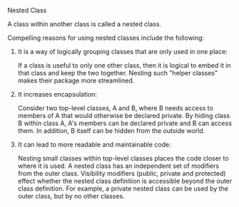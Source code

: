 Nested Class

A class within another class is called a nested class.

Compelling reasons for using nested classes include the following:

1. It is a way of logically grouping classes that are only used in one place: 	

	If a class is useful to only one other class, then it is logical to embed it in that class and keep the two together. Nesting such "helper classes" makes their package more streamlined.

2. It increases encapsulation:

	Consider two top-level classes, A and B, where B needs access to members of A that would otherwise be declared private. By hiding class B within class A, A's members can be declared private and B can access them. In addition, B itself can be hidden from the outside world.

3. It can lead to more readable and maintainable code:

	Nesting small classes within top-level classes places the code closer to where it is used. A nested class has an independent set of modifiers from the outer class. Visibility modifiers (public, private and protected) effect whether the nested class definition is accessible beyond the outer class definition. For example, a private nested class can be used by the outer class, but by no other classes.
